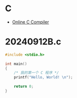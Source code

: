 # C
- [Online C Compiler](https://www.programiz.com/c-programming/online-compiler/)

# 20240912B.c
```c
#include <stdio.h>
 
int main()
{
    /* 我的第一个 C 程序 */
    printf("Hello, World! \n");
 
    return 0;
}

```
